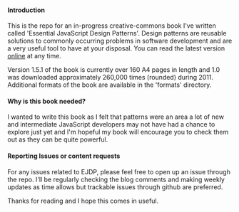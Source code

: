 
#### Introduction

This is the repo for an in-progress creative-commons book I've written called 'Essential JavaScript Design Patterns'. Design patterns are reusable solutions to commonly occurring problems in software development and are a very useful tool to have at your disposal. You can read the latest version [online](http://addyosmani.com/resources/essentialjsdesignpatterns/book/ "Read Online") at
any time. 

Version 1.5.1 of the book is currently over 160 A4 pages in length and 1.0 was downloaded approximately 260,000 times (rounded) during 2011. Additional formats of the book are available in the 'formats' directory.

#### Why is this book needed?

I wanted to write this book as I felt that patterns were an area a lot of new and intermediate JavaScript developers may not have had a chance to explore just yet and I'm hopeful my book will encourage you to check them out as they can be quite powerful.

#### Reporting Issues or content requests

For any issues related to EJDP, please feel free to open up an issue through the repo. I'll be regularly checking the blog comments and making weekly updates as time allows but trackable issues through github are preferred.

Thanks for reading and I hope this comes in useful.